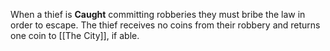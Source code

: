When a thief is **Caught** committing robberies they must bribe the law in order to escape. The thief receives no coins from their robbery and returns one coin to [[The City]], if able.